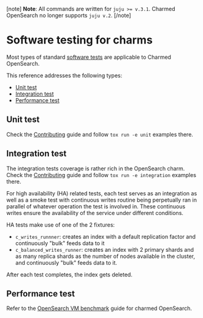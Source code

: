 [note]
**Note**: All commands are written for `juju >= v.3.1`. Charmed OpenSearch no longer supports `juju v.2`.
[/note]

# Software testing for charms

Most types of standard [software tests](https://en.wikipedia.org/wiki/Software_testing) are applicable to Charmed OpenSearch.

This reference addresses the following types:
* [Unit test](#unit-test)
* [Integration test](#integration-test)
* [Performance test](#performance-test)

## Unit test
Check the [Contributing](https://github.com/canonical/opensearch-operator/blob/main/CONTRIBUTING.md#testing) guide and follow `tox run -e unit` examples there.

## Integration test
The integration tests coverage is rather rich in the OpenSearch charm. Check the [Contributing](https://github.com/canonical/opensearch-operator/blob/main/CONTRIBUTING.md#testing) guide and follow `tox run -e integration` examples there.

For high availability (HA) related tests, each test serves as an integration as well as a smoke test with continuous writes routine being perpetually ran in parallel of whatever operation the test is involved in. 
These continuous writes ensure the availability of the service under different conditions. 

HA tests make use of one of the 2 fixtures:
-  `c_writes_runnner`: creates an index with a default replication factor and continuously "bulk" feeds data to it 
- `c_balanced_writes_runner`: creates an index with 2 primary shards and as many replica shards as the number of nodes available in the cluster,  and continuously "bulk" feeds data to it.

After each test completes, the index gets deleted. 

## Performance test
Refer to the [OpenSearch VM benchmark](https://discourse.charmhub.io/t/load-testing-for-charmed-opensearch/13987) guide for charmed OpenSearch.